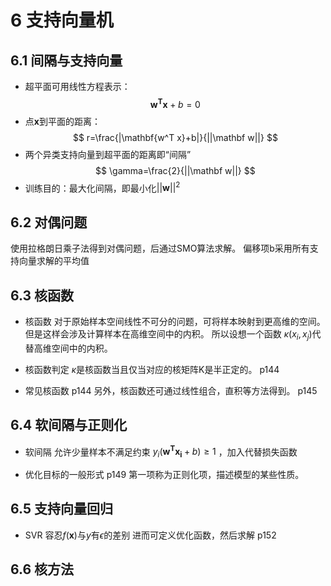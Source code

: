 # 6 支持向量机
## 6.1 间隔与支持向量
- 超平面可用线性方程表示：
$$ \mathbf{w^T x}+b=0 $$
- 点$\mathbf x$到平面的距离：
$$ r=\frac{|\mathbf{w^T x}+b|}{||\mathbf w||} $$
- 两个异类支持向量到超平面的距离即“间隔”
$$ \gamma=\frac{2}{||\mathbf w||} $$
- 训练目的：最大化间隔，即最小化$||\mathbf w||^2$

## 6.2 对偶问题
使用拉格朗日乘子法得到对偶问题，后通过SMO算法求解。
偏移项b采用所有支持向量求解的平均值

## 6.3 核函数
- 核函数
对于原始样本空间线性不可分的问题，可将样本映射到更高维的空间。
但是这样会涉及计算样本在高维空间中的内积。
所以设想一个函数 $\kappa(x_i,x_j)$代替高维空间中的内积。

- 核函数判定
$\kappa$是核函数当且仅当对应的核矩阵K是半正定的。 p144

- 常见核函数 p144
另外，核函数还可通过线性组合，直积等方法得到。 p145

## 6.4 软间隔与正则化
- 软间隔
允许少量样本不满足约束 $y_i(\mathbf{w^T x_i}+b)\geq 1$ ，加入代替损失函数

- 优化目标的一般形式 p149
第一项称为正则化项，描述模型的某些性质。

## 6.5 支持向量回归
- SVR
容忍$f(\mathbf x)$与$y$有$\epsilon$的差别
进而可定义优化函数，然后求解 p152

## 6.6 核方法
